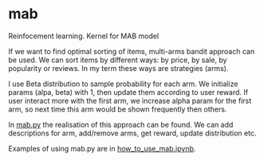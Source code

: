 # mab
Reinfocement learning. Kernel for MAB model

If we want to find optimal sorting of items, multi-arms bandit approach can be used. 
We can sort items by different ways: by price, by sale, by popularity or reviews. In my term these ways are strategies (arms).

I use Beta distribution to sample probability for each arm. We initialize params (alpa, beta) with 1, then update them according to user reward. If user interact more with the first arm, we increase alpha param for the first arm, so next time this arm would be shown frequently then others.

In [mab.py](https://github.com/NataliyaDi/mab/blob/main/mab.py) the  realisation of this approach can be found. We can add descriptions for arm, add/remove arms, get reward, update distribution etc.

Examples of using mab.py are in [how_to_use_mab.ipynb](https://github.com/NataliyaDi/mab/blob/main/how_to_use_mab.ipynb). 
